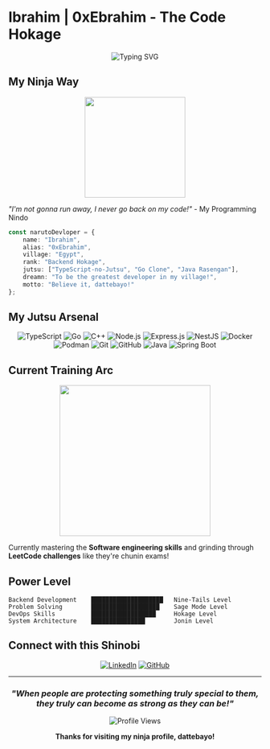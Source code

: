 # Ibrahim | 0xEbrahim - The Code Hokage

<div align="center">


![Typing SVG](https://readme-typing-svg.herokuapp.com?font=Fira+Code&weight=500&size=24&duration=3000&pause=1000&color=FF6B35&center=true&vCenter=true&width=500&lines=Backend+Shinobi+from+Egypt;Believe+it%21+Dattebayo%21)

</div>

## My Ninja Way

<div align="center">
<img src="https://media0.giphy.com/media/v1.Y2lkPTc5MGI3NjExN2N6M3BvbzJnZ3Q2NzlwbTQ5ZHllZ2Y0Z282dHN1MHV0bThtN2o0YyZlcD12MV9pbnRlcm5hbF9naWZfYnlfaWQmY3Q9Zw/2y98KScHKeaQM/giphy.gif" width="200"/>
</div>

*"I'm not gonna run away, I never go back on my code!"* - My Programming Nindo

```typescript
const narutoDevloper = {
    name: "Ibrahim",
    alias: "0xEbrahim", 
    village: "Egypt",
    rank: "Backend Hokage",
    jutsu: ["TypeScript-no-Jutsu", "Go Clone", "Java Rasengan"],
    dreamn: "To be the greatest developer in my village!",
    motto: "Believe it, dattebayo!"
};
```

## My Jutsu Arsenal

<div align="center">

![TypeScript](https://img.shields.io/badge/TypeScript_Rasengan-007ACC?style=for-the-badge&logo=typescript&logoColor=white&labelColor=black)
![Go](https://img.shields.io/badge/Go_Shadow_Clone-00ADD8?style=for-the-badge&logo=go&logoColor=white&labelColor=black)
![C++](https://img.shields.io/badge/C++_Chidori-00599C?style=for-the-badge&logo=cplusplus&logoColor=white&labelColor=black)
![Node.js](https://img.shields.io/badge/Node.js_Sage_Mode-339933?style=for-the-badge&logo=nodedotjs&logoColor=white&labelColor=black)
![Express.js](https://img.shields.io/badge/Express.js-000000?style=for-the-badge&logo=express&logoColor=white&labelColor=1a1a1a)
![NestJS](https://img.shields.io/badge/NestJS-E0234E?style=for-the-badge&logo=nestjs&logoColor=white&labelColor=1a1a1a)
![Docker](https://img.shields.io/badge/Docker-2496ED?style=for-the-badge&logo=docker&logoColor=white&labelColor=1a1a1a)
![Podman](https://img.shields.io/badge/Podman-892CA0?style=for-the-badge&logo=podman&logoColor=white&labelColor=1a1a1a)
![Git](https://img.shields.io/badge/Git-F05032?style=for-the-badge&logo=git&logoColor=white&labelColor=1a1a1a)
![GitHub](https://img.shields.io/badge/GitHub-181717?style=for-the-badge&logo=github&logoColor=white&labelColor=1a1a1a)
![Java](https://img.shields.io/badge/Java-ED8B00?style=for-the-badge&logo=openjdk&logoColor=white&labelColor=1a1a1a)
![Spring Boot](https://img.shields.io/badge/Spring_Boot-6DB33F?style=for-the-badge&logo=spring-boot&logoColor=white&labelColor=1a1a1a)

</div>

## Current Training Arc

<div align="center">
<img src="https://media1.tenor.com/m/mCiM7CmGGI4AAAAC/naruto.gif" width="300"/>
</div>

Currently mastering the **Software engineering skills** and grinding through **LeetCode challenges** like they're chunin exams!

## Power Level

```
Backend Development    ████████████████████   Nine-Tails Level
Problem Solving        ███████████████████    Sage Mode Level  
DevOps Skills          ██████████████████     Hokage Level
System Architecture    ███████████████        Jonin Level
```

## Connect with this Shinobi

<div align="center">

[![LinkedIn](https://img.shields.io/badge/LinkedIn_Village-0077B5?style=for-the-badge&logo=linkedin&logoColor=white)](https://www.linkedin.com/in/ibrahiimjr/)
[![GitHub](https://img.shields.io/badge/Code_Scroll-100000?style=for-the-badge&logo=github&logoColor=white)](https://github.com/0xEbrahim)

</div>

---

<div align="center">

### *"When people are protecting something truly special to them, they truly can become as strong as they can be!"*

![Profile Views](https://komarev.com/ghpvc/?username=0xEbrahim&color=orange&style=for-the-badge&label=Village+Visitors)

**Thanks for visiting my ninja profile, dattebayo!**

</div>
